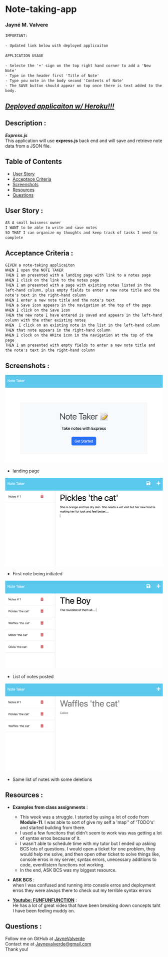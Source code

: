 # Note-taking-app
### Jayné M. Valvere

```
IMPORTANT: 

- Updated link below with deployed applicaiton

APPLICATION USAGE 

- Selecte the '+' sign on the top right hand corner to add a 'New Note'
- Type in the header first 'Title of Note' 
- Type you note in the body second 'Contents of Note' 
- The SAVE button should appear on top once there is text added to the body. 

```
## ***[Deployed applicaiton w/ Heroku!!!](https://note-taking-app-jv-aaa688d69215.herokuapp.com/notes)*** 

## Description : 
***Express.js*** <br>
This application will use **express.js** back end and will save and retrieve note data from a JSON file. 

## Table of Contents
* [User Story](#user-story)
* [Acceptace Criteria](#acceptance-criteria)
* [Screenshots](#screenshots)
* [Resources](#resources)
* [Questions](#questions)

## User Story : 
```
AS A small buisness owner 
I WANT to be able to write and save notes
SO THAT I can organize my thoughts and keep track of tasks I need to complete  
```

## Acceptance Criteria : 
```
GIVEN a note-taking applicaiton 
WHEN I open the NOTE TAKER
THEN I am presented with a landing page with link to a notes page
WHEN I click on the link to the notes page
THEN I am presented with a page with existing notes listed in the left-hand column, plus empty fields to enter a new note title and the note's text in the right-hand column 
WHEN I enter a new note title and the note's text 
THEN a Save icon appears in the navigation at the top of the page 
WHEN I click on the Save Icon 
THEN the new note I have entered is saved and appears in the left-hand column with the other existing notes
WHEN  I click on an existing note in the list in the left-hand column 
THEN that note appears in the right-hand column 
WHEN I clock on the WRite icon in the navigation at the top of the page
THEN I am presented with empty fields to enter a new note title and the note's text in the right-hand column 
```

## Screenshots : 
![Screenshot of landing page](./images/landing-page.png)
* landing page 

![Screenshot of first note](./images/note-one.png)
* First note being initiated 

![Screenshot of list](./images/note-two.png)
* List of notes posted

![Screenshot of list w/deletion](./images/note-two-delete.png)
* Same list of notes with some deletions 


## Resources :
* **Examples from class assignments**  : <br>
    * This week was a struggle. I started by using a lot of code from **Module-11**. I was able to sort of give my self  a 'map'' of 'TODO's' and started building from there. 
    * I used a few funcitons that didn't seem to work was was getting a lot of syntax erros because of it. 
    * I wasn't able to schedule time with my tutor but I ended up asking BCS lots of questions. I would open a ticket for one problem, they would help me solve, and then open other ticket to solve things like, console erros in my server, syntax errors, unecessary additions to code, eventlistern functions not working. 
    * In the end, ASK BCS was my biggest resource. 

* **ASK BCS** : <br>
when I was confused and running into console erros and deployment erros they were always there to check out my terrible syntax errors

* **[Youtube: FUNFUNFUNCTION](https://www.youtube.com/@funfunfunction)** : <br>
He has a lot of great video that have been breaking down concepts taht I have been feeling muddy on. 

## Questions :
Follow me on GitHub at [JayneValverde](https://github.com/JayneValverde) <br>
Contact me at Jaynevalverde@gmail.com <br>
Thank you!
